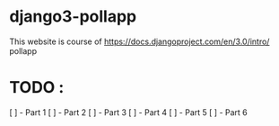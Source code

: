 # django3-pollapp
This website is course of https://docs.djangoproject.com/en/3.0/intro/ pollapp


# TODO : 

[ ] - Part 1
[ ] - Part 2
[ ] - Part 3
[ ] - Part 4
[ ] - Part 5
[ ] - Part 6
